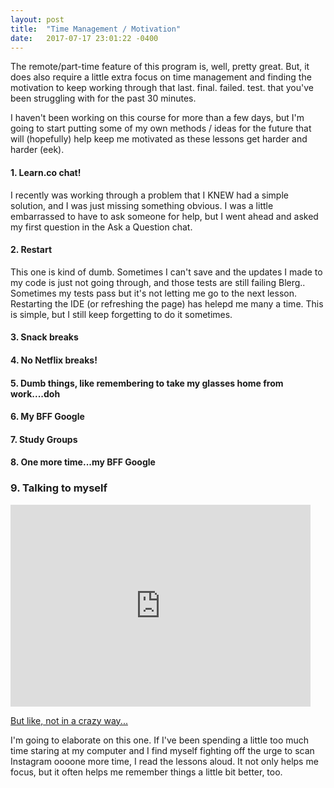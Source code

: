```yaml
---
layout: post
title:  "Time Management / Motivation"
date:   2017-07-17 23:01:22 -0400
---
```



The remote/part-time feature of this program is, well, pretty great. But, it does also require a little extra focus on time management and finding the motivation to keep working through that last. final. failed. test. that you've been struggling with for the past 30 minutes.

I haven't been working on this course for more than a few days, but I'm going to start putting some of my own methods / ideas for the future that will (hopefully) help keep me motivated as these lessons get harder and harder (eek).

#### 1. Learn.co chat!

I recently was working through a problem that I KNEW had a simple solution, and I was just missing something obvious. I was a little embarrassed to have to ask someone for help, but I went ahead and asked my first question in the Ask a Question chat.



#### 2. Restart
This one is kind of dumb. Sometimes I can't save and the updates I made to my code is just not going through, and those tests are still failing Blerg.. Sometimes my tests pass but it's not letting me go to the next lesson. Restarting the IDE (or refreshing the page) has helepd me many a time. This is simple, but I still keep forgetting to do it sometimes. 

#### 3. Snack breaks
#### 4. No Netflix breaks!
#### 5. Dumb things, like remembering to take my glasses home from work....doh
#### 6. My BFF Google
#### 7. Study Groups
#### 8. One more time...my BFF Google


### 9. Talking to myself

<iframe src="https://giphy.com/embed/12RChogjV4KAJq" width="480" height="323" frameBorder="0" class="giphy-embed" allowFullScreen></iframe><p><a href="https://giphy.com/gifs/the-shining-steven-king-12RChogjV4KAJq">But like, not in a crazy way...</a></p>

I'm going to elaborate on this one. If I've been spending a little too much time staring at my computer and I find myself fighting off the urge to scan Instagram oooone more time, I read the lessons aloud. It not only helps me focus, but it often helps me remember things a little bit better, too.

